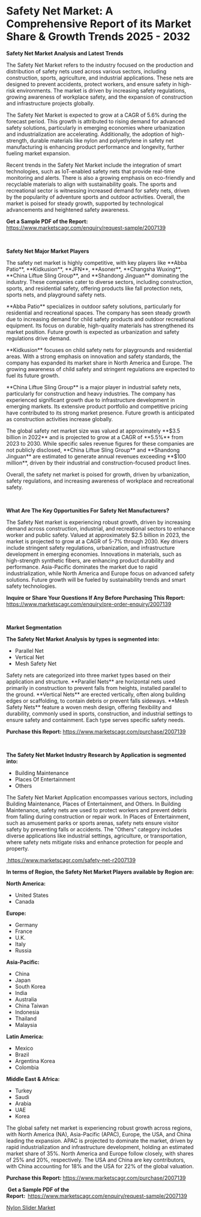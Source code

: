 <p><h1>Safety Net Market: A Comprehensive Report of its Market Share & Growth Trends 2025 - 2032</h1></p><p><strong>Safety Net Market Analysis and Latest Trends</strong></p>
<p><p>The Safety Net Market refers to the industry focused on the production and distribution of safety nets used across various sectors, including construction, sports, agriculture, and industrial applications. These nets are designed to prevent accidents, protect workers, and ensure safety in high-risk environments. The market is driven by increasing safety regulations, growing awareness of workplace safety, and the expansion of construction and infrastructure projects globally.</p><p>The Safety Net Market is expected to grow at a CAGR of 5.6% during the forecast period. This growth is attributed to rising demand for advanced safety solutions, particularly in emerging economies where urbanization and industrialization are accelerating. Additionally, the adoption of high-strength, durable materials like nylon and polyethylene in safety net manufacturing is enhancing product performance and longevity, further fueling market expansion.</p><p>Recent trends in the Safety Net Market include the integration of smart technologies, such as IoT-enabled safety nets that provide real-time monitoring and alerts. There is also a growing emphasis on eco-friendly and recyclable materials to align with sustainability goals. The sports and recreational sector is witnessing increased demand for safety nets, driven by the popularity of adventure sports and outdoor activities. Overall, the market is poised for steady growth, supported by technological advancements and heightened safety awareness.</p></p>
<p><strong>Get a Sample PDF of the Report:&nbsp;</strong> <a href="https://www.marketscagr.com/enquiry/request-sample/2007139?utm_campaign=1905&utm_medium=2&utm_source=Github&utm_content=ia&utm_term=25012025&utm_id=safety-net">https://www.marketscagr.com/enquiry/request-sample/2007139</a></p>
<p>&nbsp;</p>
<p><strong>Safety Net Major Market Players</strong></p>
<p><p>The safety net market is highly competitive, with key players like **Abba Patio**, **Kidkusion**, **JFN**, **Asoner**, **Changsha Wuxing**, **China Liftue Sling Group**, and **Shandong Jinguan** dominating the industry. These companies cater to diverse sectors, including construction, sports, and residential safety, offering products like fall protection nets, sports nets, and playground safety nets.</p><p>**Abba Patio** specializes in outdoor safety solutions, particularly for residential and recreational spaces. The company has seen steady growth due to increasing demand for child safety products and outdoor recreational equipment. Its focus on durable, high-quality materials has strengthened its market position. Future growth is expected as urbanization and safety regulations drive demand.</p><p>**Kidkusion** focuses on child safety nets for playgrounds and residential areas. With a strong emphasis on innovation and safety standards, the company has expanded its market share in North America and Europe. The growing awareness of child safety and stringent regulations are expected to fuel its future growth.</p><p>**China Liftue Sling Group** is a major player in industrial safety nets, particularly for construction and heavy industries. The company has experienced significant growth due to infrastructure development in emerging markets. Its extensive product portfolio and competitive pricing have contributed to its strong market presence. Future growth is anticipated as construction activities increase globally.</p><p>The global safety net market size was valued at approximately **$3.5 billion in 2022** and is projected to grow at a CAGR of **5.5%** from 2023 to 2030. While specific sales revenue figures for these companies are not publicly disclosed, **China Liftue Sling Group** and **Shandong Jinguan** are estimated to generate annual revenues exceeding **$100 million**, driven by their industrial and construction-focused product lines. </p><p>Overall, the safety net market is poised for growth, driven by urbanization, safety regulations, and increasing awareness of workplace and recreational safety.</p></p>
<p>&nbsp;</p>
<p><strong>What Are The Key Opportunities For Safety Net Manufacturers?</strong></p>
<p><p>The Safety Net market is experiencing robust growth, driven by increasing demand across construction, industrial, and recreational sectors to enhance worker and public safety. Valued at approximately $2.5 billion in 2023, the market is projected to grow at a CAGR of 5-7% through 2030. Key drivers include stringent safety regulations, urbanization, and infrastructure development in emerging economies. Innovations in materials, such as high-strength synthetic fibers, are enhancing product durability and performance. Asia-Pacific dominates the market due to rapid industrialization, while North America and Europe focus on advanced safety solutions. Future growth will be fueled by sustainability trends and smart safety technologies.</p></p>
<p><strong>Inquire or Share Your Questions If Any Before Purchasing This Report:</strong> <a href="https://www.marketscagr.com/enquiry/pre-order-enquiry/2007139?utm_campaign=1905&utm_medium=2&utm_source=Github&utm_content=ia&utm_term=25012025&utm_id=safety-net">https://www.marketscagr.com/enquiry/pre-order-enquiry/2007139</a></p>
<p>&nbsp;</p>
<p><strong>Market Segmentation</strong></p>
<p><strong>The Safety Net Market Analysis by types is segmented into:</strong></p>
<p><ul><li>Parallel Net</li><li>Vertical Net</li><li>Mesh Safety Net</li></ul></p>
<p><p>Safety nets are categorized into three market types based on their application and structure. **Parallel Nets** are horizontal nets used primarily in construction to prevent falls from heights, installed parallel to the ground. **Vertical Nets** are erected vertically, often along building edges or scaffolding, to contain debris or prevent falls sideways. **Mesh Safety Nets** feature a woven mesh design, offering flexibility and durability, commonly used in sports, construction, and industrial settings to ensure safety and containment. Each type serves specific safety needs.</p></p>
<p><strong>Purchase this Report:&nbsp;</strong><a href="https://www.marketscagr.com/purchase/2007139?utm_campaign=1905&utm_medium=2&utm_source=Github&utm_content=ia&utm_term=25012025&utm_id=safety-net">https://www.marketscagr.com/purchase/2007139</a></p>
<p>&nbsp;</p>
<p><strong>The Safety Net Market Industry Research by Application is segmented into:</strong></p>
<p><ul><li>Building Maintenance</li><li>Places Of Entertainment</li><li>Others</li></ul></p>
<p><p>The Safety Net Market Application encompasses various sectors, including Building Maintenance, Places of Entertainment, and Others. In Building Maintenance, safety nets are used to protect workers and prevent debris from falling during construction or repair work. In Places of Entertainment, such as amusement parks or sports arenas, safety nets ensure visitor safety by preventing falls or accidents. The "Others" category includes diverse applications like industrial settings, agriculture, or transportation, where safety nets mitigate risks and enhance protection for people and property.</p></p>
<p><a href="https://www.marketscagr.com/safety-net-r2007139?utm_campaign=1905&utm_medium=2&utm_source=Github&utm_content=ia&utm_term=25012025&utm_id=safety-net">&nbsp;https://www.marketscagr.com/safety-net-r2007139</a></p>
<p><strong>In terms of Region, the Safety Net Market Players available by Region are:</strong></p>
<p>
    <p> <strong> North America: </strong>
        <ul>
            <li>United States</li>
            <li>Canada</li>
        </ul>
        </p> 
    <p> <strong> Europe: </strong>
        <ul>
            <li>Germany</li>
            <li>France</li>
            <li>U.K.</li>
            <li>Italy</li>
            <li>Russia</li>
        </ul>
        </p> 
    <p> <strong> Asia-Pacific: </strong>
        <ul>
            <li>China</li>
            <li>Japan</li>
            <li>South Korea</li>
            <li>India</li>
            <li>Australia</li>
            <li>China Taiwan</li>
            <li>Indonesia</li>
            <li>Thailand</li>
            <li>Malaysia</li>
        </ul>
        </p> 
    <p> <strong> Latin America: </strong>
        <ul>
            <li>Mexico</li>
            <li>Brazil</li>
            <li>Argentina Korea</li>
            <li>Colombia</li>
        </ul>
        </p> 
    <p> <strong> Middle East & Africa: </strong>
        <ul>
            <li>Turkey</li>
            <li>Saudi</li>
            <li>Arabia</li>
            <li>UAE</li>
            <li>Korea</li>
        </ul>
    </p>
    </p>
<p><p>The global safety net market is experiencing robust growth across regions, with North America (NA), Asia-Pacific (APAC), Europe, the USA, and China leading the expansion. APAC is projected to dominate the market, driven by rapid industrialization and infrastructure development, holding an estimated market share of 35%. North America and Europe follow closely, with shares of 25% and 20%, respectively. The USA and China are key contributors, with China accounting for 18% and the USA for 22% of the global valuation.</p></p>
<p><strong>Purchase this Report: </strong><a href="https://www.marketscagr.com/purchase/2007139?utm_campaign=1905&utm_medium=2&utm_source=Github&utm_content=ia&utm_term=25012025&utm_id=safety-net">https://www.marketscagr.com/purchase/2007139</a></p>
<p>&nbsp;<strong>Get a Sample PDF of the Report:&nbsp;&nbsp;</strong><a href="https://www.marketscagr.com/enquiry/request-sample/2007139?utm_campaign=1905&utm_medium=2&utm_source=Github&utm_content=ia&utm_term=25012025&utm_id=safety-net">https://www.marketscagr.com/enquiry/request-sample/2007139</a></p>
<p><strong></strong></p>
<p><p><a href="https://github.com/mabutironaldo/Market-Research-Report-List-6/blob/main/nylon-slider-market.md?utm_campaign=1905&utm_medium=2&utm_source=Github&utm_content=ia&utm_term=25012025&utm_id=safety-net">Nylon Slider Market</a></p></p>
